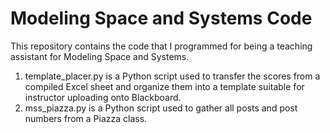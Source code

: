 # Modeling Space and Systems Code
This repository contains the code that I programmed for being a teaching assistant for Modeling Space and Systems.

1. template_placer.py is a Python script used to transfer the scores from a compiled Excel sheet and organize them into a template suitable for instructor uploading onto Blackboard.
2. mss_piazza.py is a Python script used to gather all posts and post numbers from a Piazza class.
